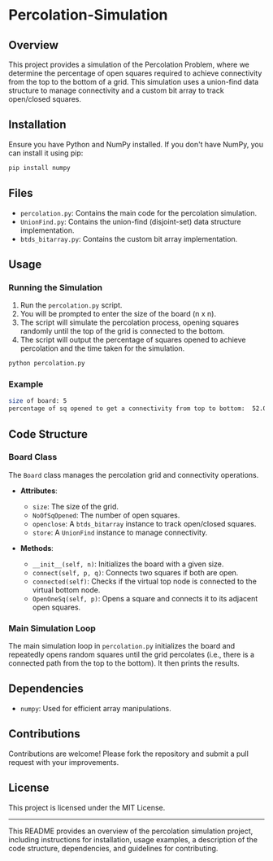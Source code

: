 # Percolation-Simulation

## Overview

This project provides a simulation of the Percolation Problem, where we determine the percentage of open squares required to achieve connectivity from the top to the bottom of a grid. This simulation uses a union-find data structure to manage connectivity and a custom bit array to track open/closed squares.

## Installation

Ensure you have Python and NumPy installed. If you don't have NumPy, you can install it using pip:

```bash
pip install numpy
```

## Files

- `percolation.py`: Contains the main code for the percolation simulation.
- `UnionFind.py`: Contains the union-find (disjoint-set) data structure implementation.
- `btds_bitarray.py`: Contains the custom bit array implementation.

## Usage

### Running the Simulation

1. Run the `percolation.py` script.
2. You will be prompted to enter the size of the board (n x n).
3. The script will simulate the percolation process, opening squares randomly until the top of the grid is connected to the bottom.
4. The script will output the percentage of squares opened to achieve percolation and the time taken for the simulation.

```bash
python percolation.py
```

### Example

```bash
size of board: 5
percentage of sq opened to get a connectivity from top to bottom:  52.0 time:  0.0026314258575439453
```

## Code Structure

### Board Class

The `Board` class manages the percolation grid and connectivity operations.

- **Attributes**:
  - `size`: The size of the grid.
  - `NoOfSqOpened`: The number of open squares.
  - `openclose`: A `btds_bitarray` instance to track open/closed squares.
  - `store`: A `UnionFind` instance to manage connectivity.

- **Methods**:
  - `__init__(self, n)`: Initializes the board with a given size.
  - `connect(self, p, q)`: Connects two squares if both are open.
  - `connected(self)`: Checks if the virtual top node is connected to the virtual bottom node.
  - `OpenOneSq(self, p)`: Opens a square and connects it to its adjacent open squares.

### Main Simulation Loop

The main simulation loop in `percolation.py` initializes the board and repeatedly opens random squares until the grid percolates (i.e., there is a connected path from the top to the bottom). It then prints the results.

## Dependencies

- `numpy`: Used for efficient array manipulations.

## Contributions

Contributions are welcome! Please fork the repository and submit a pull request with your improvements.

## License

This project is licensed under the MIT License.

---

This README provides an overview of the percolation simulation project, including instructions for installation, usage examples, a description of the code structure, dependencies, and guidelines for contributing.
